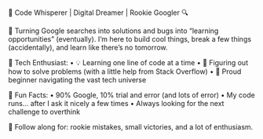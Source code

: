 👾 Code Whisperer | Digital Dreamer | Rookie Googler 🔍

🌟 Turning Google searches into solutions and bugs into “learning opportunities” (eventually). I’m here to build cool things, break a few things (accidentally), and learn like there’s no tomorrow.

🚀 Tech Enthusiast:
	•	💡 Learning one line of code at a time
	•	🤖 Figuring out how to solve problems (with a little help from Stack Overflow)
	•	🌱 Proud beginner navigating the vast tech universe

🎯 Fun Facts:
	•	90% Google, 10% trial and error (and lots of error)
	•	My code runs… after I ask it nicely a few times
	•	Always looking for the next challenge to overthink

🌈 Follow along for: rookie mistakes, small victories, and a lot of enthusiasm.
